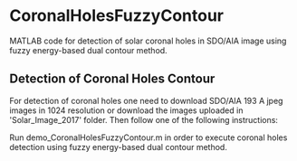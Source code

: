 # CoronalHolesFuzzyContour
MATLAB code for detection of solar coronal holes in SDO/AIA image using fuzzy energy-based dual contour method.

## Detection of Coronal Holes Contour

For detection of coronal holes one need to download SDO/AIA 193 A jpeg images in 1024 resolution or download the images uploaded in 'Solar_Image_2017' folder. Then follow one of the following instructions: 

Run demo_CoronalHolesFuzzyContour.m in order to execute coronal holes detection using fuzzy energy-based dual contour method.


